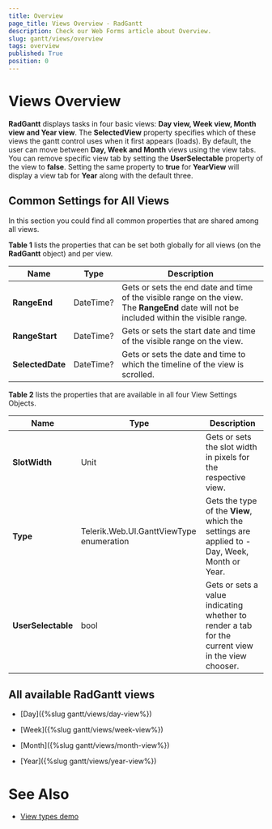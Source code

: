 ```yaml
---
title: Overview
page_title: Views Overview - RadGantt
description: Check our Web Forms article about Overview.
slug: gantt/views/overview
tags: overview
published: True
position: 0
---
```


# Views Overview



**RadGantt** displays tasks in four basic views: **Day view, Week view, Month view and Year view**. The **SelectedView** property specifies which of these views the gantt control uses when it first appears (loads). By default, the user can move between **Day, Week and Month** views using the view tabs. You can remove specific view tab by setting the **UserSelectable** property of the view to **false**. Setting the same property to **true** for **YearView** will display a view tab for **Year** along with the default three.


## Common Settings for All Views

In this section you could find all common properties that are shared among all views.

**Table 1** lists the properties that can be set both globally for all views (on the **RadGantt** object) and per view.

| Name | Type | Description |
| ------ | ------ | ------ |
| **RangeEnd** |DateTime?|Gets or sets the end date and time of the visible range on the view. The **RangeEnd** date will not be included within the visible range.|
| **RangeStart** |DateTime?|Gets or sets the start date and time of the visible range on the view.|
| **SelectedDate** |DateTime?|Gets or sets the date and time to which the timeline of the view is scrolled.|


**Table 2** lists the properties that are available in all four View Settings Objects.

| Name | Type | Description |
| ------ | ------ | ------ |
| **SlotWidth** |Unit|Gets or sets the slot width in pixels for the respective view.|
| **Type** |Telerik.Web.UI.GanttViewType enumeration|Gets the type of the **View**, which the settings are applied to - Day, Week, Month or Year.|
| **UserSelectable** |bool|Gets or sets a value indicating whether to render a tab for the current view in the view chooser.|


## All available RadGantt views

* [Day]({%slug gantt/views/day-view%})

* [Week]({%slug gantt/views/week-view%})

* [Month]({%slug gantt/views/month-view%})

* [Year]({%slug gantt/views/year-view%})


# See Also
 
 * [View types demo](https://demos.telerik.com/aspnet-ajax/gantt/examples/functionality/view-types/defaultcs.aspx)

 
